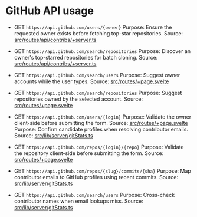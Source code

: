 # GitHub API usage

- GET `https://api.github.com/users/{owner}`
  Purpose: Ensure the requested owner exists before fetching top-star repositories.
  Source: [src/routes/api/contribs/+server.ts][server-validate-owner]

- GET `https://api.github.com/search/repositories`
  Purpose: Discover an owner's top-starred repositories for batch cloning.
  Source: [src/routes/api/contribs/+server.ts][server-top-star]

- GET `https://api.github.com/search/users`
  Purpose: Suggest owner accounts while the user types.
  Source: [src/routes/+page.svelte][page-owner-suggestions]

- GET `https://api.github.com/search/repositories`
  Purpose: Suggest repositories owned by the selected account.
  Source: [src/routes/+page.svelte][page-repo-suggestions]

- GET `https://api.github.com/users/{login}`
  Purpose: Validate the owner client-side before submitting the form.
  Source: [src/routes/+page.svelte][page-validate-owner]
  Purpose: Confirm candidate profiles when resolving contributor emails.
  Source: [src/lib/server/gitStats.ts][gitstats-user-lookup]

- GET `https://api.github.com/repos/{login}/{repo}`
  Purpose: Validate the repository client-side before submitting the form.
  Source: [src/routes/+page.svelte][page-validate-repo]

- GET `https://api.github.com/repos/{slug}/commits/{sha}`
  Purpose: Map contributor emails to GitHub profiles using recent commits.
  Source: [src/lib/server/gitStats.ts][gitstats-commit]

- GET `https://api.github.com/search/users`
  Purpose: Cross-check contributor names when email lookups miss.
  Source: [src/lib/server/gitStats.ts][gitstats-name-search]

[server-validate-owner]: src/routes/api/contribs/+server.ts#L53
[server-top-star]: src/routes/api/contribs/+server.ts#L62
[page-owner-suggestions]: src/routes/+page.svelte#L1013
[page-repo-suggestions]: src/routes/+page.svelte#L1188
[page-validate-owner]: src/routes/+page.svelte#L1389
[page-validate-repo]: src/routes/+page.svelte#L1427
[gitstats-user-lookup]: src/lib/server/gitStats.ts#L477
[gitstats-commit]: src/lib/server/gitStats.ts#L382
[gitstats-name-search]: src/lib/server/gitStats.ts#L453
